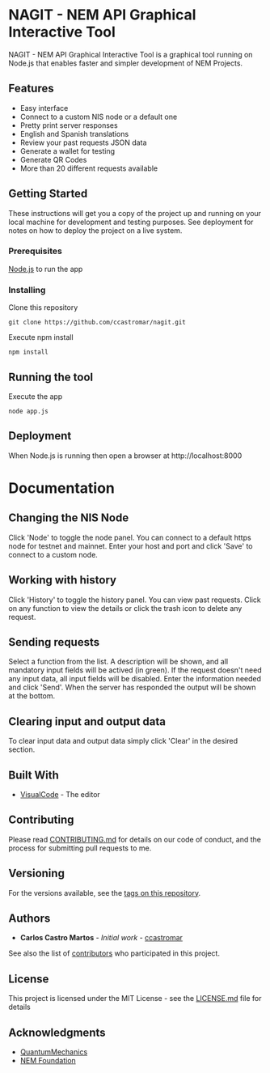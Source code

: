 # NAGIT - NEM API Graphical Interactive Tool

NAGIT - NEM API Graphical Interactive Tool is a graphical tool running on Node.js that 
enables faster and simpler development of NEM Projects.

## Features

- Easy interface
- Connect to a custom NIS node or a default one
- Pretty print server responses
- English and Spanish translations
- Review your past requests JSON data
- Generate a wallet for testing
- Generate QR Codes
- More than 20 different requests available

## Getting Started

These instructions will get you a copy of the project up and running on your local machine for development and testing purposes. See deployment for notes on how to deploy the project on a live system.

### Prerequisites

[Node.js](https://nodejs.org/es/download/) to run the app

### Installing

Clone this repository 

```
git clone https://github.com/ccastromar/nagit.git
```

Execute npm install 

```
npm install
```

## Running the tool

Execute the app

```
node app.js 
```

## Deployment

When Node.js is running then open a browser at http://localhost:8000


# Documentation


## Changing the NIS Node

Click 'Node' to toggle the node panel.
You can connect to a default https node for testnet and mainnet.
Enter your host and port and click 'Save' to connect to a custom node.

## Working with history

Click 'History' to toggle the history panel.
You can view past requests. Click on any function to view the details or click the trash icon to delete any request.

## Sending requests

Select a function from the list.
A description will be shown, and all mandatory input fields will be actived (in green). 
If the request doesn't need any input data, all input fields will be disabled.
Enter the information needed and click 'Send'.
When the server has responded the output will be shown at the bottom.

## Clearing input and output data

To clear input data and output data simply click 'Clear' in the desired section.


## Built With 

* [VisualCode](https://code.visualstudio.com/) - The editor

## Contributing

Please read [CONTRIBUTING.md](https://gist.github.com/ccastromar/b24679402957c63ec426) for details on our code of conduct, and the process for submitting pull requests to me.

## Versioning

For the versions available, see the [tags on this repository](https://github.com/ccastromar/nagit/tags). 

## Authors

* **Carlos Castro Martos** - *Initial work* - [ccastromar](https://github.com/ccastromar)

See also the list of [contributors](https://github.com/ccastromar/project/contributors) who participated in this project.

## License

This project is licensed under the MIT License - see the [LICENSE.md](LICENSE.md) file for details

## Acknowledgments

* [QuantumMechanics](https://github.com/QuantumMechanics)
* [NEM Foundation](https://nem.io)

